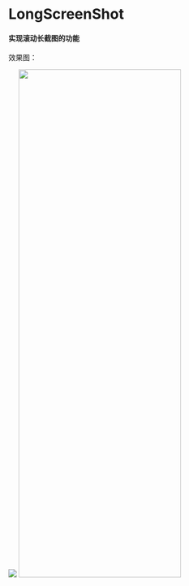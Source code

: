 # LongScreenShot

#### 实现滚动长截图的功能

效果图：

<img src="https://github.com/zengfw/LongScreenShot/blob/master/image/img.gif"/>


<img src="https://github.com/zengfw/LongScreenShot/blob/master/image/img2.png" width=320 height=1000 />



